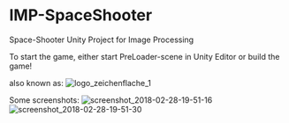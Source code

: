 # IMP-SpaceShooter
Space-Shooter Unity Project for Image Processing

To start the game, either start PreLoader-scene in Unity Editor or build the game!

also known as:
![logo_zeichenflache_1](https://user-images.githubusercontent.com/22793787/36817014-f053d33e-1cdf-11e8-9c59-8088d6945282.png)

Some screenshots:
![screenshot_2018-02-28-19-51-16](https://user-images.githubusercontent.com/22793787/36817090-3a9c43b8-1ce0-11e8-847c-8bf81396886e.png)
![screenshot_2018-02-28-19-51-30](https://user-images.githubusercontent.com/22793787/36817145-6b4fdf9c-1ce0-11e8-9cec-c4a211aa5025.png)
